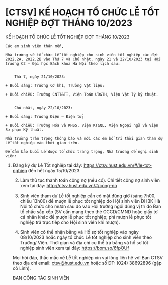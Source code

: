 # [CTSV] KẾ HOẠCH TỔ CHỨC LỄ TỐT NGHIỆP ĐỢT THÁNG 10/2023

KẾ HOẠCH TỔ CHỨC LỄ TỐT NGHIỆP ĐỢT THÁNG 10/2023
        
	Các em sinh viên thân mến,

	Nhà trường sẽ tổ chức Lễ tốt nghiệp cho sinh viên tốt nghiệp các đợt 2022.2A, 2022.2B vào Thứ 7 và Chủ nhật, ngày 21 và 22/10/2023 tại Hội trường C2 – Đại học Bách khoa Hà Nội theo lịch sau:

	
		Thứ 7, ngày 21/10/2023:

	+ Buổi sáng: Trường Cơ khí, Trường Vật liệu;

	+ Buổi chiều: Trường CNTT&TT, Viện Toán ƯD&TH, Viện Vật lý kỹ thuật.

	
		Chủ nhật, ngày 22/10/2023:

	+ Buổi sáng: Trường Điện – Điện tử;

	+ Buổi chiều: Trường Hóa và KHSS, Viện KT&QL, Viện Ngoại ngữ và Viện Sư phạm Kỹ thuật.

	Nhà trường trân trọng thông báo và mời các em bố trí thời gian tham dự Lễ tốt nghiệp vào thời gian trên.

	Để đảm bảo buổi Lễ được tổ chức trang trọng, Nhà trường đề nghị sinh viên:
1. Đăng ký dự Lễ Tốt nghiệp tại đây: https://ctsv.hust.edu.vn/#/le-tot-nghiep đến hết ngày 15/10/2023.

	2. Làm thủ tục thanh toán công nợ (nếu có). Chi tiết công nợ sinh viên xem tại đây: http://ctsv.hust.edu.vn/#/cong-no

	3. Sinh viên tham dự Lễ tốt nghiệp cần có mặt đúng giờ (sáng 7h00, chiều 13h00) để mượn lễ phục tốt nghiệp do Hội sinh viên ĐHBK Hà Nội tổ chức cho mượn sau đó vào Hội trường ngồi đúng vị trí do Ban tổ chắc sắp xếp (SV cần mang theo thẻ CCCD/CMND hoặc giấy tờ cá nhân khác để mượn lễ phục tốt nghiệp; phí mượn lễ phục tốt nghiệp trả trực tiếp cho Hội sinh viên khi mượn).

	4. Sinh viên có thể nhận bằng và Hồ sơ tốt nghiệp vào ngày 08/10/2023 hoặc ngày tổ chức Lễ tốt nghiệp cho sinh viên theo Trường/ Viện. Thời gian và địa chỉ cụ thể trả bằng và hồ sơ tốt nghiệp sinh viên xem tại đây: https://bom.so/6fpOUf

	Mọi hỏi đáp, thắc mắc về Lễ tốt nghiệp xin vui lòng liên hệ với Ban CTSV theo địa chỉ email: ctsv@hust.edu.vn hoặc số ĐT: (024) 38692896 (gặp cô Linh).

	

	BAN CÔNG TÁC SINH VIÊN